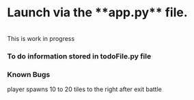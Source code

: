 <h1>Launch via the **app.py** file.</h1>
<br>
This is work in progress
<br>

<h3>To do information stored in todoFile.py file</h3>

<h3>Known Bugs</h3>
<p>player spawns 10 to 20 tiles to the right after exit battle</p>